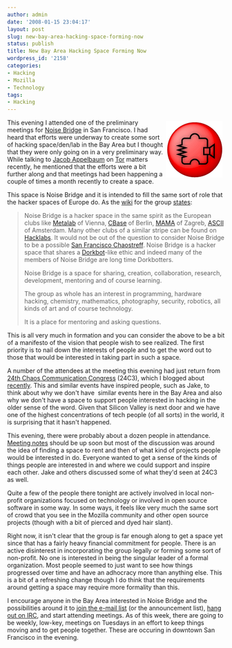 ```yaml
---
author: admin
date: '2008-01-15 23:04:17'
layout: post
slug: new-bay-area-hacking-space-forming-now
status: publish
title: New Bay Area Hacking Space Forming Now
wordpress_id: '2158'
categories:
- Hacking
- Mozilla
- Technology
tags:
- Hacking
---
```

<a href="https://www.noisebridge.net/index.php/Main_Page"><img src="/images/NB-logo-red-black-med.gif" alt="Noisebridge Logo" align="right" border="0" height="131" hspace="5" vspace="5" width="131" /></a>This evening I attended one of the preliminary meetings for <a href="https://www.noisebridge.net/">Noise Bridge</a> in San Francisco. I had heard that efforts were underway to create some sort of hacking space/den/lab in the Bay Area but I thought that they were only going on in a very preliminary way. While talking to <a href="http://ioerror.livejournal.com/">Jacob Appelbaum</a> on <a href="http://tor.eff.org">Tor</a> matters recently, he mentioned that the efforts were a bit further along and that meetings had been happening a couple of times a month recently to create a space.



This space is Noise Bridge and it is intended to fill the same sort of role that the hacker spaces of Europe do. As the <a href="https://www.noisebridge.net/index.php/Main_Page">wiki</a> for the group <a href="https://www.noisebridge.net/index.php/StatementOfPurpose">states</a>:

<blockquote>Noise Bridge is a hacker space in the same spirit as the European clubs like <a href="http://en.wikipedia.org/wiki/Metalab" class="external text" title="http://en.wikipedia.org/wiki/Metalab" rel="nofollow">Metalab</a> of Vienna, <a href="http://en.wikipedia.org/wiki/C-base" class="external text" title="http://en.wikipedia.org/wiki/C-base" rel="nofollow">CBase</a> of Berlin, <a href="http://www.mi2.hr/" class="external text" title="http://www.mi2.hr/" rel="nofollow">MAMA</a> of Zagreb, <a href="http://en.wikipedia.org/wiki/ASCII_%28squat%29" class="external text" title="http://en.wikipedia.org/wiki/ASCII_%28squat%29" rel="nofollow">ASCII</a> of Amsterdam. Many other clubs of a similar stripe can be found on <a href="http://hacklabs.org/index_en.php" class="external text" title="http://hacklabs.org/index_en.php" rel="nofollow">Hacklabs</a>. It would not be out of the question to consider Noise Bridge to be a possible <a href="http://events.ccc.de/2007/09/27/say-hello-to-bitkanonecccde/" class="external text" title="http://events.ccc.de/2007/09/27/say-hello-to-bitkanonecccde/" rel="nofollow">San Francisco Chaostreff</a>. Noise Bridge is a hacker space that shares a <a href="http://en.wikipedia.org/wiki/Dorkbot" class="external text" title="http://en.wikipedia.org/wiki/Dorkbot" rel="nofollow">Dorkbot</a>-like ethic and indeed many of the members of Noise Bridge are long time Dorkbotters.



Noise Bridge is a space for sharing, creation, collaboration, research, development, mentoring and of course learning.



The group as whole has an interest in programming, hardware hacking, chemistry, mathematics, photography, security, robotics, all kinds of art and of course technology.



It is a place for mentoring and asking questions.</blockquote>

This is all very much in formation and you can consider the above to be a bit of a manifesto of the vision that people wish to see realized. The first priority is to nail down the interests of people and to get the word out to those that would be interested in taking part in such a space.



A number of the attendees at the meeting this evening had just return from <a href="http://events.ccc.de/congress/2007/Main_Page">24th Chaos Communication Congress</a> (24C3), which I blogged about <a href="/2008/01/03/24c3-and-media/">recently</a>. This and similar events have inspired people, such as Jake, to think about why we don't have  similar events here in the Bay Area and also why we don't have a space to support people interested in hacking in the older sense of the word. Given that Silicon Valley is next door and we have one of the highest concentrations of tech people (of all sorts) in the world, it is surprising that it hasn't happened.



This evening, there were probably about a dozen people in attendance. <a href="https://www.noisebridge.net/index.php/15January08MeetingNotes">Meeting notes</a> should be up soon but most of the discussion was around the idea of finding a space to rent and then of what kind of projects people would be interested in do. Everyone wanted to get a sense of the kinds of things people are interested in and where we could support and inspire each other. Jake and others discussed some of what they'd seen at 24C3 as well.



Quite a few of the people there tonight are actively involved in local non-profit organizations focused on technology or involved in open source software in some way. In some ways, it feels like very much the same sort of crowd that you see in the Mozilla community and other open source projects (though with a bit of pierced and dyed hair slant).



Right now, it isn't clear that the group is far enough along to get a space yet since that has a fairly heavy financial commitment for people. There is an active disinterest in incorporating the group legally or forming some sort of non-profit. No one is interested in being the singular leader of a formal organization. Most people seemed to just want to see how things progressed over time and have an adhocracy more than anything else. This is a bit of a refreshing change though I do think that the requirements around getting a space may require more formality than this.



I encourage anyone in the Bay Area interested in Noise Bridge and the possibilities around it to <a href="https://www.noisebridge.net/mailman/listinfo">join the e-mail list</a> (or the announcement list), <a href="https://www.noisebridge.net/index.php/IRC">hang out on IRC</a>, and start attending meetings. As of this week, there are going to be weekly, low-key, meetings on Tuesdays in an effort to keep things moving and to get people together. These are occuring in downtown San Francisco in the evening.
